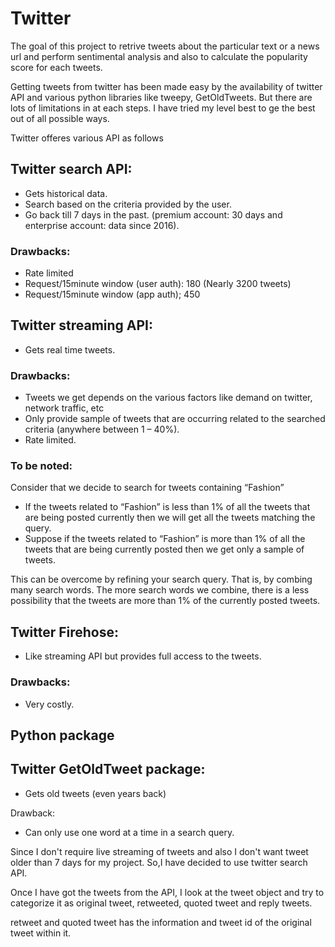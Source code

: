 # Twitter

The goal of this project to retrive tweets about the particular text or a news url and perform sentimental analysis and also to calculate the popularity score for each tweets.

Getting tweets from twitter has been made easy by the availability of twitter API and various python libraries like tweepy, GetOldTweets. But there are lots of limitations in at each steps. I have tried my level best to ge the best out of all possible ways.

Twitter offeres various API as follows

## Twitter search API:

-	Gets historical data. 
-	Search based on the criteria provided by the user.
-	Go back till 7 days in the past. (premium account: 30 days and enterprise account: data since 2016).

### Drawbacks:
-	Rate limited
-	Request/15minute window (user auth): 180 (Nearly 3200 tweets)
-	Request/15minute window (app auth); 450


## Twitter streaming API:
-	Gets real time tweets.

### Drawbacks:
-	Tweets we get depends on the various factors like demand on twitter, network traffic, etc
-	Only provide sample of tweets that are occurring related to the searched criteria (anywhere between 1 – 40%).
-	Rate limited.

### To be noted:

Consider that we decide to search for tweets containing “Fashion”
-	If the tweets related to “Fashion” is less than 1% of all the tweets that are being posted currently then we will get all the tweets matching the query.
-	Suppose if the tweets related to “Fashion” is more than 1% of all the tweets that are being currently posted then we get only a sample of tweets.

This can be overcome by refining your search query. That is, by combing many search words. The more search words we combine, there is a less possibility that the tweets are more than 1% of the currently posted tweets. 


## Twitter Firehose:

-	Like streaming API but provides full access to the tweets.

### Drawbacks:
-	Very costly.

## Python package
## Twitter GetOldTweet package:

-	Gets old tweets (even years back)

Drawback:

-	Can only use one word at a time in a search query.

Since I don't require live streaming of tweets and also I don't want tweet older than 7 days for my project. So,I have decided to use twitter search API.

Once I have got the tweets from the API, I look at the tweet object and try to categorize it as original tweet, retweeted, quoted tweet and reply tweets.

retweet and quoted tweet has the information and tweet id of the original tweet within it.
